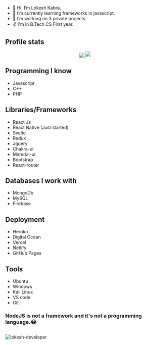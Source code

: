 -  👋 Hi, I’m Lokesh Kabra.
-  🌱 I’m currently learning frameworks in javascript.
-  💞️ I’m working on 3 private projects.
-  ✌ I'm in B.Tech CS First year.

<h2>Profile stats</h2>


  <a href="https://github.com/lokesh-developer">
    <p align="center">  
      <img align="center" src="https://github-readme-stats.vercel.app/api?username=lokesh-developer&show_icons=true&hide=issues&count_private=true" />
      <img src="https://github-readme-streak-stats.herokuapp.com/?user=lokesh-developer"/>
    </p>
  </a>

<h2>Programming I know</h2>

- Javascript
- C++
- PHP

<h2>Libraries/Frameworks</h2>

- React Js
- React Native (Just started)
- Svelte
- Redux
- Jquery
- Chakra-ui
- Material-ui
- Bootstrap
- React-router

<h2>Databases I work with</h2>

- MongoDb
- MySQL
- Firebase

<h2>Deployment</h2>

- Heroku
- Digital Ocean
- Vercel
- Netlify
- GitHub Pages

<h2>Tools</h2>

- Ubuntu
- Windows
- Kali Linux
- VS code
- Git

<h3>NodeJS is not a framework and it's not a programming language.😂</h3>

<h2 align="center"></h2>
<p align="left"> <img src="https://komarev.com/ghpvc/?username=lokesh-developer&label=Profile%20views&color=0e75b6&style=flat" alt="lokesh-developer" /> </p>
